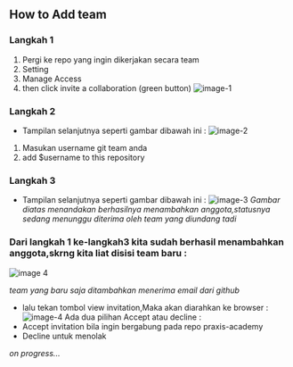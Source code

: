 ## How to Add team 

### Langkah 1
  1. Pergi ke repo yang ingin dikerjakan secara team 
  2. Setting
  3. Manage Access
  4. then click invite a collaboration (green button)
![image-1](https://github.com/pndhkm/img-for-praxis/blob/main/col1.JPG)
### Langkah 2
 - Tampilan selanjutnya seperti gambar dibawah ini :
![image-2](https://github.com/pndhkm/img-for-praxis/blob/main/col2.JPG)
 1. Masukan username git team anda
 2. add $username to this repository
 
### Langkah 3 
- Tampilan selanjutnya seperti gambar dibawah ini :
![image-3](https://github.com/pndhkm/img-for-praxis/blob/main/col3.JPG)
_Gambar diatas menandakan berhasilnya menambahkan anggota,statusnya sedang menunggu diterima oleh team yang diundang tadi_
 
### Dari langkah 1 ke-langkah3 kita sudah berhasil menambahkan anggota,skrng kita liat disisi team baru :
![image 4](https://github.com/pndhkm/img-for-praxis/blob/main/col4.JPG)

_team yang baru saja ditambahkan menerima email dari github_
- lalu tekan tombol view invitation,Maka akan diarahkan ke browser : 
![image-4](https://github.com/pndhkm/img-for-praxis/blob/main/col4pndhkm.JPG)
Ada dua pilihan Accept atau decline : 
- Accept invitation bila ingin bergabung pada repo praxis-academy
- Decline untuk menolak 

_on progress..._
